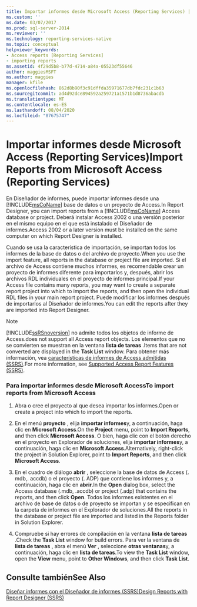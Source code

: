 ```yaml
---
title: Importar informes desde Microsoft Access (Reporting Services) | Microsoft Docs
ms.custom: ''
ms.date: 03/07/2017
ms.prod: sql-server-2014
ms.reviewer: ''
ms.technology: reporting-services-native
ms.topic: conceptual
helpviewer_keywords:
- Access reports [Reporting Services]
- importing reports
ms.assetid: 4f29d5b8-b77d-4714-a84a-05523df55646
author: maggiesMSFT
ms.author: maggies
manager: kfile
ms.openlocfilehash: 862d8b90f3c91dffda35971677db7fdc231c1b63
ms.sourcegitcommit: ad4d92dce894592a259721a1571b1d8736abacdb
ms.translationtype: MT
ms.contentlocale: es-ES
ms.lasthandoff: 08/04/2020
ms.locfileid: "87675747"
---
```

# <a name="import-reports-from-microsoft-access-reporting-services"></a><span data-ttu-id="c8d42-102">Importar informes desde Microsoft Access (Reporting Services)</span><span class="sxs-lookup"><span data-stu-id="c8d42-102">Import Reports from Microsoft Access (Reporting Services)</span></span>
  <span data-ttu-id="c8d42-103">En Diseñador de informes, puede importar informes desde una [!INCLUDE[msCoName](../includes/msconame-md.md)] base de datos o un proyecto de Access.</span><span class="sxs-lookup"><span data-stu-id="c8d42-103">In Report Designer, you can import reports from a [!INCLUDE[msCoName](../includes/msconame-md.md)] Access database or project.</span></span> <span data-ttu-id="c8d42-104">Deberá instalar Access 2002 o una versión posterior en el mismo equipo en el que está instalado el Diseñador de informes.</span><span class="sxs-lookup"><span data-stu-id="c8d42-104">Access 2002 or a later version must be installed on the same computer on which Report Designer is installed.</span></span>  
  
 <span data-ttu-id="c8d42-105">Cuando se usa la característica de importación, se importan todos los informes de la base de datos o del archivo de proyecto.</span><span class="sxs-lookup"><span data-stu-id="c8d42-105">When you use the import feature, all reports in the database or project file are imported.</span></span> <span data-ttu-id="c8d42-106">Si el archivo de Access contiene muchos informes, es recomendable crear un proyecto de informes diferente para importarlos y, después, abrir los archivos RDL individuales en el proyecto de informes principal.</span><span class="sxs-lookup"><span data-stu-id="c8d42-106">If your Access file contains many reports, you may want to create a separate report project into which to import the reports, and then open the individual RDL files in your main report project.</span></span> <span data-ttu-id="c8d42-107">Puede modificar los informes después de importarlos al Diseñador de informes.</span><span class="sxs-lookup"><span data-stu-id="c8d42-107">You can edit the reports after they are imported into Report Designer.</span></span>  
  
> [!NOTE]  
>  [!INCLUDE[ssRSnoversion](../includes/ssrsnoversion-md.md)] <span data-ttu-id="c8d42-108">no admite todos los objetos de informe de Access.</span><span class="sxs-lookup"><span data-stu-id="c8d42-108">does not support all Access report objects.</span></span> <span data-ttu-id="c8d42-109">Los elementos que no se convierten se muestran en la ventana **lista de tareas** .</span><span class="sxs-lookup"><span data-stu-id="c8d42-109">Items that are not converted are displayed in the **Task List** window.</span></span> <span data-ttu-id="c8d42-110">Para obtener más información, vea [características de informes de Access admitidas &#40;SSRS&#41;](../../2014/reporting-services/supported-access-report-features-ssrs.md).</span><span class="sxs-lookup"><span data-stu-id="c8d42-110">For more information, see [Supported Access Report Features &#40;SSRS&#41;](../../2014/reporting-services/supported-access-report-features-ssrs.md).</span></span>  
  
### <a name="to-import-reports-from-microsoft-access"></a><span data-ttu-id="c8d42-111">Para importar informes desde Microsoft Access</span><span class="sxs-lookup"><span data-stu-id="c8d42-111">To import reports from Microsoft Access</span></span>  
  
1.  <span data-ttu-id="c8d42-112">Abra o cree el proyecto al que desea importar los informes.</span><span class="sxs-lookup"><span data-stu-id="c8d42-112">Open or create a project into which to import the reports.</span></span>  
  
2.  <span data-ttu-id="c8d42-113">En el menú **proyecto** , elija **importar informes**y, a continuación, haga clic en **Microsoft Access**.</span><span class="sxs-lookup"><span data-stu-id="c8d42-113">On the **Project** menu, point to **Import Reports**, and then click **Microsoft Access**.</span></span> <span data-ttu-id="c8d42-114">O bien, haga clic con el botón derecho en el proyecto en Explorador de soluciones, elija **importar informes**y, a continuación, haga clic en **Microsoft Access**.</span><span class="sxs-lookup"><span data-stu-id="c8d42-114">Alternatively, right-click the project in Solution Explorer, point to **Import Reports**, and then click **Microsoft Access**.</span></span>  
  
3.  <span data-ttu-id="c8d42-115">En el cuadro de diálogo **abrir** , seleccione la base de datos de Access (. mdb,. accdb) o el proyecto (. ADP) que contiene los informes y, a continuación, haga clic en **abrir**.</span><span class="sxs-lookup"><span data-stu-id="c8d42-115">In the **Open** dialog box, select the Access database (.mdb, .accdb) or project (.adp) that contains the reports, and then click **Open**.</span></span> <span data-ttu-id="c8d42-116">Todos los informes existentes en el archivo de base de datos o de proyecto se importan y se especifican en la carpeta de informes en el Explorador de soluciones.</span><span class="sxs-lookup"><span data-stu-id="c8d42-116">All the reports in the database or project file are imported and listed in the Reports folder in Solution Explorer.</span></span>  
  
4.  <span data-ttu-id="c8d42-117">Compruebe si hay errores de compilación en la ventana **lista de tareas** .</span><span class="sxs-lookup"><span data-stu-id="c8d42-117">Check the **Task List** window for build errors.</span></span> <span data-ttu-id="c8d42-118">Para ver la ventana de **lista de tareas** , abra el menú **Ver** , seleccione **otras ventanas**y, a continuación, haga clic en **lista de tareas**.</span><span class="sxs-lookup"><span data-stu-id="c8d42-118">To view the **Task List** window, open the **View** menu, point to **Other Windows**, and then click **Task List**.</span></span>  
  
## <a name="see-also"></a><span data-ttu-id="c8d42-119">Consulte también</span><span class="sxs-lookup"><span data-stu-id="c8d42-119">See Also</span></span>  
 [<span data-ttu-id="c8d42-120">Diseñar informes con el Diseñador de informes &#40;SSRS&#41;</span><span class="sxs-lookup"><span data-stu-id="c8d42-120">Design Reports with Report Designer &#40;SSRS&#41;</span></span>](tools/design-reporting-services-paginated-reports-with-report-designer-ssrs.md)  
  
  
